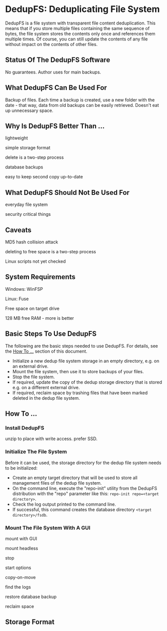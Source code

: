 # DedupFS: Deduplicating File System

DedupFS is a file system with transparent file content deduplication. This means that if you store multiple files containing the same sequence of bytes, the file system stores the contents only once and references them multiple times. Of course, you can still update the contents of any file without impact on the contents of other files.

## Status Of The DedupFS Software

No guarantees. Author uses for main backups.

## What DedupFS Can Be Used For

Backup of files. Each time a backup is created, use a new folder with the date - that way, data from old backups can be easily retrieved. Doesn't eat up unnecessary space.

## Why Is DedupFS Better Than ...

lightweight

simple storage format

delete is a two-step process

database backups

easy to keep second copy up-to-date

## What DedupFS Should Not Be Used For

everyday file system

security critical things

## Caveats

MD5 hash collision attack

deleting to free space is a two-step process

Linux scripts not yet checked

## System Requirements

Windows: WinFSP

Linux: Fuse

Free space on target drive

128 MB free RAM - more is better

## Basic Steps To Use DedupFS

The following are the basic steps needed to use DedupFS. For details, see the [How To ...](#how-to-) section of this document.

* Initialize a new dedup file system storage in an empty directory, e.g. on an external drive.
* Mount the file system, then use it to store backups of your files.
* Stop the file system.
* If required, update the copy of the dedup storage directory that is stored e.g. on a different external drive.
* If required, reclaim space by trashing files that have been marked deleted in the dedup file system.

## How To ...

### Install DedupFS

unzip to place with write access. prefer SSD.

### Initialize The File System

Before it can be used, the storage directory for the dedup file system needs to be initialized:

* Create an empty target directory that will be used to store all management files of the dedup file system.
* On the command line, execute the "repo-init" utility from the DedupFS distribution with the "repo" parameter like this: `repo-init repo=<target directory>`.
* Check the log output printed to the command line.
* If successful, this command creates the database directory `<target directory>/fsdb`.

### Mount The File System With A GUI

mount with GUI

mount headless

stop

start options

copy-on-move

find the logs

restore database backup

reclaim space

## Storage Format


